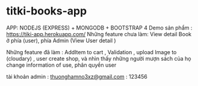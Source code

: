 # titki-books-app
APP: NODEJS (EXPRESS) + MONGODB + BOOTSTRAP 4
Demo sản phẩm : https://tiki-app.herokuapp.com/
Những feature chưa làm: View detail Book ở phía (user), phía Admin (View User detail )

Những feature đã làm : AddItem to cart ,
                          Validation ,
                          upload Image to (cloudary) ,
                          user create shop, và nhìn thấy những người mượn sách của họ 
                          change information of use,
                          phân quyền user
                         
tài khoản admin : thuonghamno3xz@gmail.com
                : 123456
